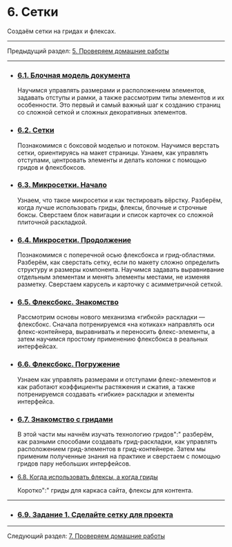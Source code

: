 # 6. Сетки

Создаём сетки на гридах и флексах.

---

Предыдущий раздел: [5. Проверяем домашние работы](./module-5.md)

---

- ### [6.1. Блочная модель документа](https://htmlacademy.ru/courses/44)

  Научимся управлять размерами и расположением элементов, задавать отступы и рамки, а также рассмотрим типы элементов и их особенности. Это первый и самый важный шаг к созданию страниц со сложной сеткой и сложных декоративных элементов.

- ### [6.2. Сетки](https://htmlacademy.ru/courses/65)

  Познакомимся с боксовой моделью и потоком. Научимся верстать сетки, ориентируясь на макет страницы. Узнаем, как управлять отступами, центровать элементы и делать колонки с помощью гридов и флексбоксов.

- ### [6.3. Микросетки. Начало](https://htmlacademy.ru/courses/365)

  Узнаем, что такое микросетки и как тестировать вёрстку. Разберём, когда лучше использовать гриды, флексы, блочные и строчные боксы. Сверстаем блок навигации и список карточек со сложной плиточной раскладкой.

- ### [6.4. Микросетки. Продолжение](https://htmlacademy.ru/courses/367)

  Познакомимся с поперечной осью флексбокса и грид-областями. Разберём, как сверстать сетку, если по макету сложно определить структуру и размеры компонента. Научимся задавать выравнивание отдельным элементам и менять элементы местами, не изменяя разметку. Сверстаем карусель и карточку с асимметричной сеткой.

- ### [6.5. Флексбокс. Знакомство](https://htmlacademy.ru/courses/96)

  Рассмотрим основы нового механизма «гибкой» раскладки — флексбокс. Сначала потренируемся «на котиках» направлять оси флекс-контейнера, выравнивать и переносить флекс-элементы, а затем научимся простому применению флексбокса в реальных интерфейсах.

- ### [6.6. Флексбокс. Погружение](https://htmlacademy.ru/courses/113)

  Узнаем как управлять размерами и отступами флекс-элементов и как работают коэффициенты растяжения и сжатия, а также потренируемся создавать «гибкие» раскладки и элементы интерфейса.

- ### [6.7. Знакомство с гридами](https://htmlacademy.ru/courses/269)

  В этой части мы начнём изучать технологию гридов":" разберём, как разными способами создавать грид-раскладки, как управлять расположением грид-элементов в грид-контейнере. Затем мы применим полученные знания на практике и сверстаем с помощью гридов пару небольших интерфейсов.

- [6.8. Когда использовать флексы, а когда гриды](https://htmlacademy.ru/blog/boost/frontend/flexbox-vs-grid)

  Коротко":" гриды для каркаса сайта, флексы для контента.

---

- ### [6.9. Задание 1. Сделайте сетку для проекта](../tasks/task-5.md)

---

Следующий раздел: [7. Проверяем домашние работы](./module-7.md)